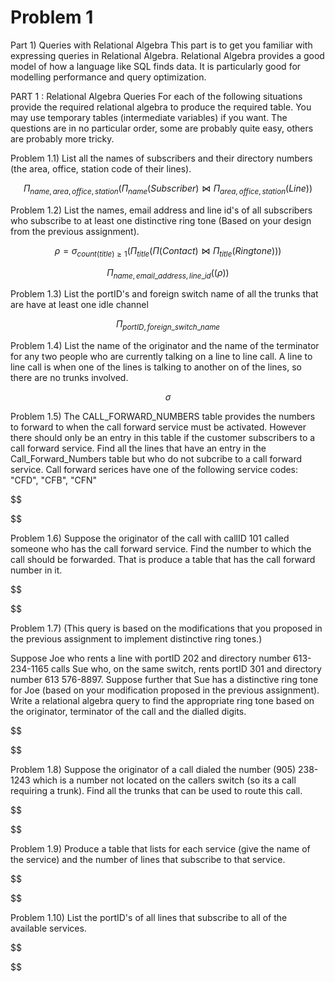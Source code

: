 Problem 1
=========

Part 1) Queries with Relational Algebra
This part is to get you familiar with expressing queries in Relational Algebra. Relational Algebra provides a good model of how a language like SQL finds data. It is particularly good for modelling performance and query optimization.

PART 1 : Relational Algebra Queries
For each of the following situations provide the required relational algebra to produce the required table. You may use temporary tables (intermediate variables) if you want. The questions are in no particular order, some are probably quite easy, others are probably more tricky.

Problem 1.1)
List all the names of subscribers and their directory numbers (the area, office, station code of their lines).

$$
\Pi_{name, area, office, station }(\Pi_{name}(Subscriber) \bowtie \Pi_{area, office, station}(Line))
$$

Problem 1.2)
List the names, email address and line id's of all subscribers who subscribe to at least one distinctive ring tone (Based on your design from the previous assignment).

$$
\rho = \sigma_{count(title) \geq 1}(\Pi_{title}(\Pi(Contact) \bowtie \Pi_{title}(Ringtone)))
$$

$$
\Pi_{name, email\_address, line\_id}((\rho))
$$

Problem 1.3)
List the portID's and foreign switch name of all the trunks that are have at least one idle channel

$$
\Pi_{portID, foreign\_switch\_name}
$$

Problem 1.4)
List the name of the originator and the name of the terminator for any two people who are currently talking on a line to line call. A line to line call is when one of the lines is talking to another on of the lines, so there are no trunks involved.

$$
\sigma_{}
$$

Problem 1.5)
The CALL_FORWARD_NUMBERS table provides the numbers to forward to when the call forward service must be activated. However there should only be an entry in this table if the customer subscribers to a call forward service. Find all the lines that have an entry in the Call_Forward_Numbers table but who do not subcribe to a call forward service. Call forward serices have one of the following service codes: "CFD", "CFB", "CFN"

$$

$$

Problem 1.6)
Suppose the originator of the call with callID 101 called someone who has the call forward service. Find the number to which the call should be forwarded. That is produce a table that has the call forward number in it.

$$

$$

Problem 1.7)
(This query is based on the modifications that you proposed in the previous assignment to implement distinctive ring tones.)

Suppose Joe who rents a line with portID 202 and directory number 613-234-1165 calls Sue who, on the same switch, rents portID 301 and directory number 613 576-8897. Suppose further that Sue has a distinctive ring tone for Joe (based on your modification proposed in the previous assignment). Write a relational algebra query to find the appropriate ring tone based on the originator, terminator of the call and the dialled digits.

$$

$$

Problem 1.8)
Suppose the originator of a call dialed the number (905) 238-1243 which is a number not located on the callers switch (so its a call requiring a trunk). Find all the trunks that can be used to route this call.

$$

$$

Problem 1.9)
Produce a table that lists for each service (give the name of the service) and the number of lines that subscribe to that service.

$$

$$

Problem 1.10)
List the portID's of all lines that subscribe to all of the available services.

$$

$$

